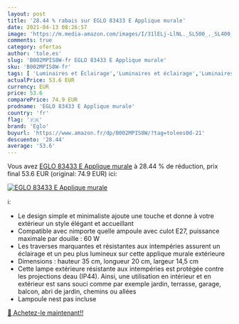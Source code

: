 ```yaml
---
layout: post
title: '28.44 % rabais sur EGLO 83433 E Applique murale'
date: 2021-04-13 08:26:57
image: 'https://m.media-amazon.com/images/I/31lELj-LlNL._SL500_._SL400_.jpg'
comments: true
category: ofertas
author: 'tole.es'
slug: 'B002MPIS8W-fr EGLO 83433 E Applique murale'
sku: 'B002MPIS8W-fr'
tags: [ 'Luminaires et Éclairage','Luminaires et éclairage','Luminaires extérieur','eglo','Éclairage mural dextérieur', ]
actualPrice: 53.6 EUR
currency: EUR
price: 53.6
comparePrice: 74.9 EUR
prodname: 'EGLO 83433 E Applique murale'
country: 'fr'
flag: '🇫🇷'
brand: 'Eglo'
buyurl: 'https://www.amazon.fr/dp/B002MPIS8W/?tag=tolees0d-21'
descuento: '28.44'
average: '53.6'
---
```


Vous avez [EGLO 83433 E Applique murale](https://www.amazon.fr/dp/B002MPIS8W/?tag=tolees0d-21)  à  28.44 % de réduction, prix final  53.6 EUR (original: 74.9 EUR) ici:

[![EGLO 83433 E Applique murale](https://m.media-amazon.com/images/I/31lELj-LlNL._SL500_._SL400_.jpg)](https://www.amazon.fr/dp/B002MPIS8W/?tag=tolees0d-21)

ℹ️:

- Le design simple et minimaliste ajoute une touche et donne à votre extérieur un style élégant et accueillant
- Compatible avec nimporte quelle ampoule avec culot E27, puissance maximale par douille : 60 W
- Les traverses marquantes et résistantes aux intempéries assurent un éclairage et un peu plus lumineux sur cette applique murale extérieure
- Dimensions : hauteur 35 cm, longueur 20 cm, largeur 14,5 cm
- Cette lampe extérieure résistante aux intempéries est protégée contre les projections deau (IP44). Ainsi, une utilisation en intérieur et en extérieur est sans souci comme par exemple jardin, terrasse, garage, balcon, abri de jardin, chemins ou allées
- Lampoule nest pas incluse

[🛒 Achetez-le maintenant!!](https://www.amazon.fr/dp/B002MPIS8W/?tag=tolees0d-21)
